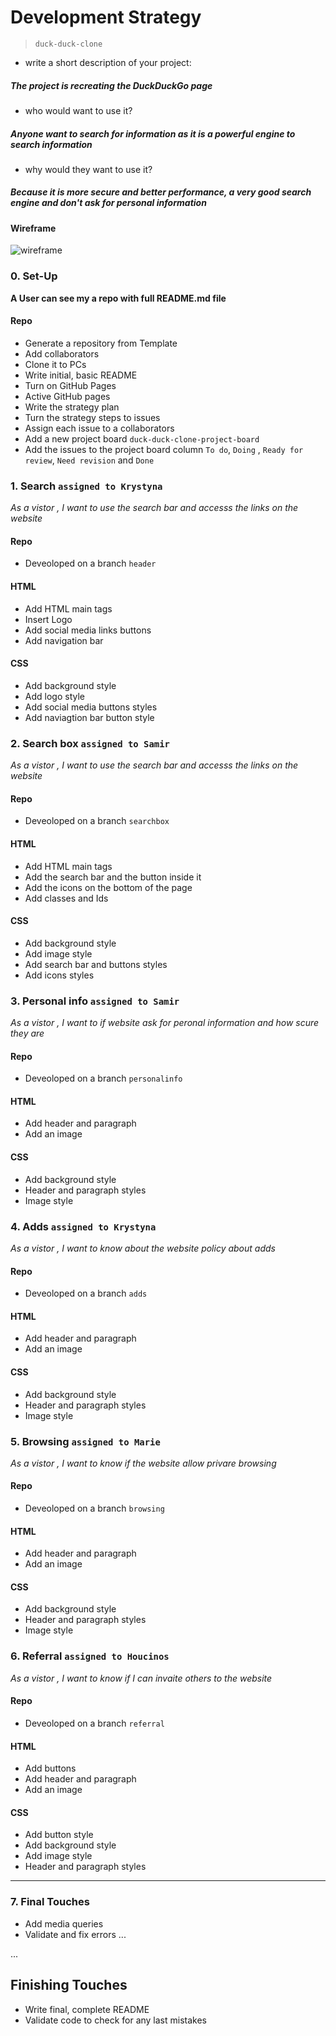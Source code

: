 # Development Strategy

> `duck-duck-clone`

- write a short description of your project:

##### The project is recreating the DuckDuckGo page 

- who would want to use it?
  
##### Anyone want to search for information as it is a powerful engine to search information 

- why would they want to use it?
  
 ##### Because it is more secure and better performance, a very good search engine and don't ask for personal information 

#### Wireframe 

<!-- include a wireframe for your project in this repository, and display it here -->
<!-- wireframe.cc is a good site for getting started with wireframes -->
![wireframe](https://github.com/samirm00/duck-duck-clone/blob/main/images/WireFrame.PNG)

### 0. Set-Up 

__A User can see my a repo with full README.md file__ 

#### Repo

- Generate a repository from Template
- Add collaborators 
- Clone it to PCs
- Write initial, basic README
- Turn on GitHub Pages
- Active GitHub pages
- Write the strategy plan
- Turn the strategy steps to issues 
- Assign each issue to a collaborators 
- Add a new  project board `duck-duck-clone-project-board`
- Add the issues to the project board column `To do`, `Doing` , `Ready for review`, `Need revision` and `Done`
  
  

### 1. Search `assigned to Krystyna`

*As a vistor , I want to use the search bar and accesss the links on the website*

#### Repo
- Deveoloped on a branch  `header`

#### HTML
- Add HTML main tags
- Insert Logo
- Add social media links buttons
- Add navigation bar 
  
#### CSS
- Add background style
- Add logo style
- Add social media buttons styles 
- Add naviagtion bar button style 
  
### 2. Search box  `assigned to Samir `

*As a vistor , I want to use the search bar and accesss the links on the website*

#### Repo
- Deveoloped on a branch  `searchbox`

#### HTML
- Add HTML main tags
- Add the search bar and the button inside it 
- Add the icons on the bottom of the page
- Add classes and Ids 
#### CSS
- Add background style
- Add image style 
- Add search bar and buttons styles 
- Add icons styles 

### 3. Personal info `assigned to Samir `
*As a vistor , I want to if website ask for peronal information and how scure they are*

#### Repo
- Deveoloped on a branch  `personalinfo`

#### HTML
- Add header and paragraph 
- Add an image  

#### CSS
- Add background style
- Header and paragraph styles 
- Image style  


### 4. Adds  `assigned to Krystyna `
*As a vistor , I want to know about the website policy about adds*

#### Repo
- Deveoloped on a branch  `adds`

#### HTML
- Add header and paragraph 
- Add an image  
 
#### CSS
- Add background style 
- Header and paragraph styles  
- Image style 

### 5. Browsing  `assigned to Marie `
*As a vistor , I want to know if the website allow privare browsing*

#### Repo
- Deveoloped on a branch  `browsing`

#### HTML
- Add header and paragraph 
- Add an image  
  
#### CSS
- Add background style  
- Header and paragraph styles  
- Image style 


### 6. Referral `assigned to Houcinos `
*As a vistor , I want to know if I can invaite others to the website*

#### Repo
- Deveoloped on a branch  `referral`

#### HTML
- Add buttons 
- Add header and paragraph 
- Add an image  
  
#### CSS
- Add button style 
- Add background style
- Add image style
- Header and paragraph styles 

---
### 7. Final Touches 
- Add media queries
- Validate and fix errors 
...

...

## Finishing Touches

- Write final, complete README
- Validate code to check for any last mistakes
